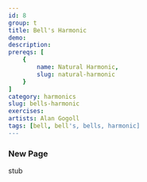 ```yaml
---
id: 8
group: t
title: Bell's Harmonic
demo: 
description:
prereqs: [
    {
        name: Natural Harmonic,
        slug: natural-harmonic
    }
]
category: harmonics
slug: bells-harmonic
exercises:
artists: Alan Gogoll
tags: [bell, bell's, bells, harmonic]
---
```


### New Page

stub
